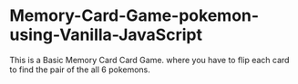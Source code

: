 # Memory-Card-Game-pokemon-using-Vanilla-JavaScript
This is a Basic Memory Card Card Game. where you have to flip each card to find the pair of the all 6 pokemons.
